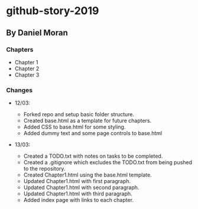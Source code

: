 # github-story-2019

## By Daniel Moran

### Chapters
- Chapter 1
- Chapter 2
- Chapter 3

### Changes
- 12/03:
  - Forked repo and setup basic folder structure.
  - Created base.html as a template for future chapters.
  - Added CSS to base.html for some styling.
  - Added dummy text and some page controls to base.html

- 13/03:
  - Created a TODO.txt with notes on tasks to be completed.
  - Created a .gitignore which excludes the TODO.txt from being pushed to the repository.
  - Created Chapter1.html using the base.html template.
  - Updated Chapter1.html with first paragraph.
  - Updated Chapter1.html with second paragraph.
  - Updated Chapter1.html with third paragraph.
  - Added index page with links to each chapter.
